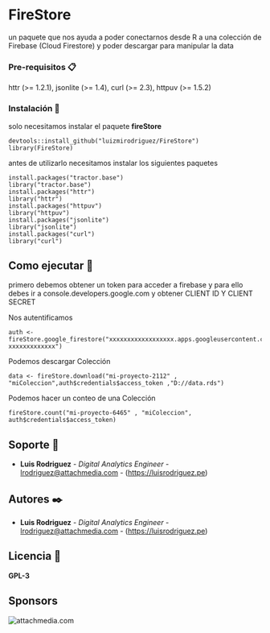 # FireStore

un paquete que nos ayuda a poder conectarnos desde R a una colección de Firebase (Cloud Firestore)  y poder descargar para manipular la data 
 
 
### Pre-requisitos 📋

  httr (>= 1.2.1),
  jsonlite (>= 	1.4),
  curl (>= 2.3),
  httpuv (>= 1.5.2)





### Instalación 🔧

solo necesitamos instalar el paquete **fireStore**

```
devtools::install_github("luizmirodriguez/FireStore")
library(FireStore)
```

antes de utilizarlo necesitamos instalar los siguientes paquetes

```
install.packages("tractor.base")
library("tractor.base") 
install.packages("httr")
library("httr")
install.packages("httpuv")
library("httpuv")
install.packages("jsonlite")
library("jsonlite")
install.packages("curl")
library("curl")
```

## Como ejecutar 🔩

primero debemos obtener un token para acceder a firebase y para ello debes ir a console.developers.google.com  y obtener  CLIENT ID Y CLIENT SECRET 

Nos autentificamos
```
auth <- fireStore.google_firestore("xxxxxxxxxxxxxxxxxx.apps.googleusercontent.com","-xxxxxxxxxxxxx") 
```

Podemos descargar Colección
```
data <- fireStore.download("mi-proyecto-2112" , "miColeccion",auth$credentials$access_token ,"D://data.rds")
```

Podemos hacer un conteo de una Colección
```
fireStore.count("mi-proyecto-6465" , "miColeccion", auth$credentials$access_token)
```

## Soporte 📖

* **Luis Rodriguez** - *Digital Analytics Engineer* - <lrodriguez@attachmedia.com> - (https://luisrodriguez.pe) 

## Autores ✒️

* **Luis Rodriguez** - *Digital Analytics Engineer* - <lrodriguez@attachmedia.com> - (https://luisrodriguez.pe) 


## Licencia 📄

**GPL-3**

## Sponsors

![attachmedia.com](https://image.prntscr.com/image/GZc4BL92SOix1qVBgiPVRg.png)

